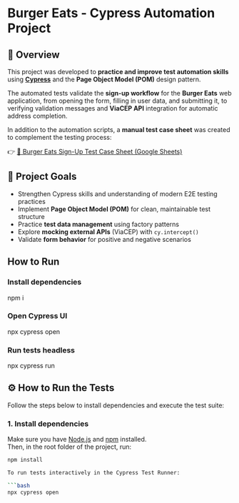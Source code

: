 # Burger Eats - Cypress Automation Project

## 📖 Overview

This project was developed to **practice and improve test automation skills** using **[Cypress](https://www.cypress.io/)** and the **Page Object Model (POM)** design pattern.

The automated tests validate the **sign-up workflow** for the **Burger Eats** web application, from opening the form, filling in user data, and submitting it, to verifying validation messages and **ViaCEP API** integration for automatic address completion.

In addition to the automation scripts, a **manual test case sheet** was created to complement the testing process:

👉 [🧾 Burger Eats Sign-Up Test Case Sheet (Google Sheets)](https://docs.google.com/spreadsheets/d/1UiULUwC4330OUdRhMKsWbeIuFxKj8FN6VrpHwjH-DY8/edit?usp=sharing)


## 🎯 Project Goals

- Strengthen Cypress skills and understanding of modern E2E testing practices  
- Implement **Page Object Model (POM)** for clean, maintainable test structure  
- Practice **test data management** using factory patterns  
- Explore **mocking external APIs** (ViaCEP) with `cy.intercept()`  
- Validate **form behavior** for positive and negative scenarios  


## How to Run
### Install dependencies
npm i

### Open Cypress UI
npx cypress open

### Run tests headless
npx cypress run

## ⚙️ How to Run the Tests

Follow the steps below to install dependencies and execute the test suite:

### 1. Install dependencies
Make sure you have [Node.js](https://nodejs.org/) and [npm](https://www.npmjs.com/) installed.  
Then, in the root folder of the project, run:

```bash
npm install

To run tests interactively in the Cypress Test Runner:

```bash
npx cypress open